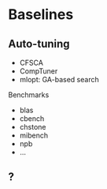 # Baselines

## Auto-tuning

- CFSCA
- CompTuner
- mlopt: GA-based search


Benchmarks
- blas
- cbench
- chstone
- mibench
- npb
- ...

## ?